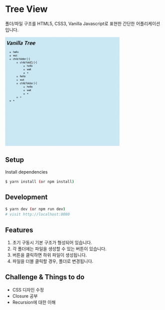 # Tree View

폴더/파일 구조를 HTML5, CSS3, Vanilla Javascript로 표현한 간단한 어플리케이션입니다.

<img src="./tree-view.gif" height="350px" alt="example">

## Setup

Install dependencies

```sh
$ yarn install (or npm install)
```

## Development

```sh
$ yarn dev (or npm run dev)
# visit http://localhost:8080
```

## Features

1. 초기 구동시 기본 구조가 형성되어 있습니다.
2. 각 폴더에는 파일을 생성할 수 있는 버튼이 있습니다.
3. 버튼을 클릭하면 하위 파일이 생성됩니다.
4. 파일을 더블 클릭할 경우, 폴더로 변경됩니다.

## Challenge & Things to do 

- CSS 디자인 수정
- Closure 공부
- Recursion에 대한 이해

